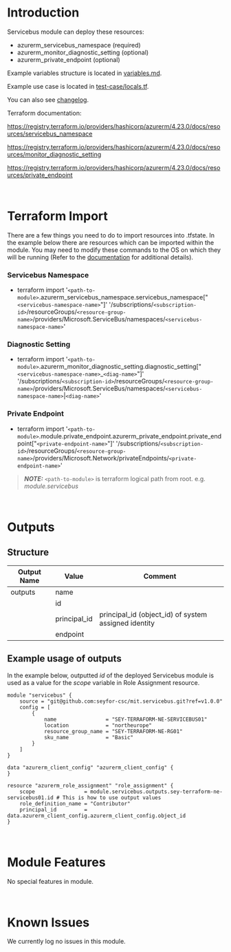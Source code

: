 # Introduction
Servicebus module can deploy these resources:
* azurerm_servicebus_namespace (required)
* azurerm_monitor_diagnostic_setting (optional)
* azurerm_private_endpoint (optional)

Example variables structure is located in [variables.md](variables.md).

Example use case is located in [test-case/locals.tf](test-case/locals.tf).

You can also see [changelog](CHANGELOG.md).

Terraform documentation:

https://registry.terraform.io/providers/hashicorp/azurerm/4.23.0/docs/resources/servicebus_namespace

https://registry.terraform.io/providers/hashicorp/azurerm/4.23.0/docs/resources/monitor_diagnostic_setting

https://registry.terraform.io/providers/hashicorp/azurerm/4.23.0/docs/resources/private_endpoint

&nbsp;

# Terraform Import
There are a few things you need to do to import resources into .tfstate. In the example below there are resources which can be imported within the module. You may need to modify these commands to the OS on which they will be running (Refer to the [documentation](https://developer.hashicorp.com/terraform/cli/commands/import#example-import-into-resource-configured-with-for_each) for additional details).
### Servicebus Namespace
* terraform import '`<path-to-module>`.azurerm_servicebus_namespace.servicebus_namespace["`<servicebus-namespace-name>`"]' '/subscriptions/`<subscription-id>`/resourceGroups/`<resource-group-name>`/providers/Microsoft.ServiceBus/namespaces/`<servicebus-namespace-name>`'
### Diagnostic Setting
* terraform import '`<path-to-module>`.azurerm_monitor_diagnostic_setting.diagnostic_setting["`<servicebus-namespace-name>`_`<diag-name>`"]' '/subscriptions/`<subscription-id>`/resourceGroups/`<resource-group-name>`/providers/Microsoft.ServiceBus/namespaces/`<servicebus-namespace-name>`|`<diag-name>`'
 ### Private Endpoint
* terraform import '`<path-to-module>`.module.private_endpoint.azurerm_private_endpoint.private_endpoint["`<private-endpoint-name>`"]' '/subscriptions/`<subscription-id>`/resourceGroups/`<resource-group-name>`/providers/Microsoft.Network/privateEndpoints/`<private-endpoint-name>`'

 > **_NOTE:_** `<path-to-module>` is terraform logical path from root. e.g. _module.servicebus_

&nbsp;

# Outputs
## Structure

| Output Name | Value        | Comment                                              |
| ----------- | ------------ | ---------------------------------------------------- |
| outputs     | name         |                                                      |
|             | id           |                                                      |
|             | principal_id | principal_id (object_id) of system assigned identity |
|             | endpoint     |                                                      |

## Example usage of outputs
In the example below, outputted _id_ of the deployed Servicebus module is used as a value for the _scope_ variable in Role Assignment resource.
```
module "servicebus" {
    source = "git@github.com:seyfor-csc/mit.servicebus.git?ref=v1.0.0"
    config = [
        {
            name                = "SEY-TERRAFORM-NE-SERVICEBUS01"
            location            = "northeurope"
            resource_group_name = "SEY-TERRAFORM-NE-RG01"
            sku_name            = "Basic"
        }
    ]
}

data "azurerm_client_config" "azurerm_client_config" {
}

resource "azurerm_role_assignment" "role_assignment" {
    scope                = module.servicebus.outputs.sey-terraform-ne-servicebus01.id # This is how to use output values
    role_definition_name = "Contributor"
    principal_id         = data.azurerm_client_config.azurerm_client_config.object_id
}
```

&nbsp;

# Module Features
No special features in module.

&nbsp;

# Known Issues
We currently log no issues in this module.
